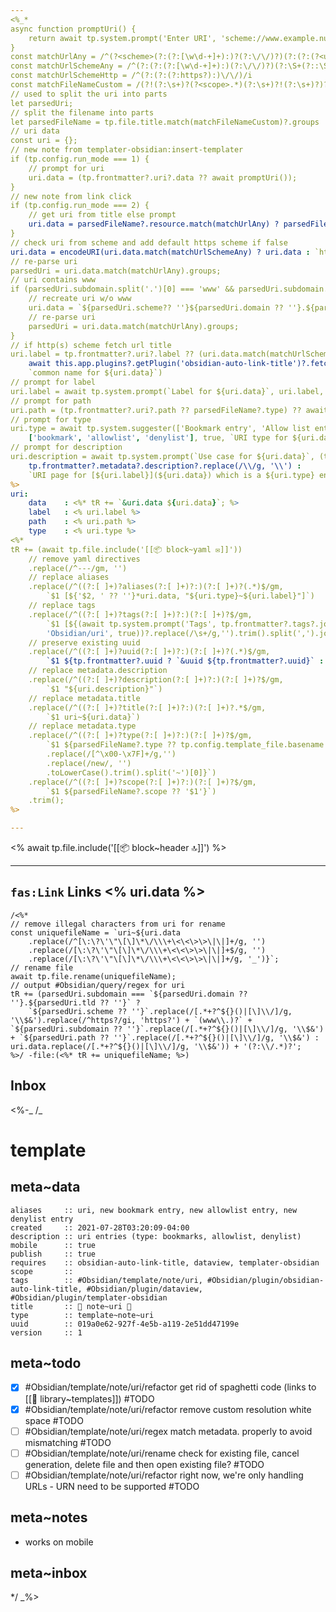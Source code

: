 ```yaml
---
<%_* 
async function promptUri() {
    return await tp.system.prompt('Enter URI', 'scheme://www.example.null', true);
}
const matchUrlAny = /^(?<scheme>(?:(?:[\w\d-+]+):)?(?:\/\/)?)(?:(?:(?<username>\S+)(?::(?<password>\S*)))?@)?(?<subdomain>(?!(?:10|127)(?:\.\d{1,3}){3})(?!(?:169\.254|192\.168)(?:\.\d{1,3}){2})(?!172\.(?:1[6-9]|2\d|3[0-1])(?:\.\d{1,3}){2})(?:[1-9]\d?|1\d\d|2[01]\d|22[0-3])(?:\.(?:1?\d{1,2}|2[0-4]\d|25[0-5])){2}(?:\.(?:[1-9]\d?|1\d\d|2[0-4]\d|25[0-4]))|(?:(?<domain>(?:[a-z0-9\u00a1-\uffff][a-z0-9\u00a1-\uffff_-]{0,62})?[a-z0-9\u00a1-\uffff])\.)+(?<tld>[a-z\u00a1-\uffff]{2,}\.?))(?::(?<port>\d{2,5}))?(?<path>[/?#]\S*)?$/i
const matchUrlSchemeAny = /^(?:(?:(?:[\w\d-+]+):)(?:\/\/)?)(?:\S+(?::\S*)?@)?(?:(?!(?:10|127)(?:\.\d{1,3}){3})(?!(?:169\.254|192\.168)(?:\.\d{1,3}){2})(?!172\.(?:1[6-9]|2\d|3[0-1])(?:\.\d{1,3}){2})(?:[1-9]\d?|1\d\d|2[01]\d|22[0-3])(?:\.(?:1?\d{1,2}|2[0-4]\d|25[0-5])){2}(?:\.(?:[1-9]\d?|1\d\d|2[0-4]\d|25[0-4]))|(?:(?:[a-z0-9\u00a1-\uffff][a-z0-9\u00a1-\uffff_-]{0,62})?[a-z0-9\u00a1-\uffff]\.)+(?:[a-z\u00a1-\uffff]{2,}\.?))(?::\d{2,5})?(?:[/?#]\S*)?$/i
const matchUrlSchemeHttp = /^(?:(?:(?:https?):)\/\/)/i
const matchFileNameCustom = /(?!(?:\s+)?(?<scope>.*)(?:\s+)?!(?:\s+)?)?(?:(?<type>.*?)~)?(?:(?<path>(?:(?:.*))+)~)?(?<resource>.*)?/i
// used to split the uri into parts
let parsedUri;
// split the filename into parts
let parsedFileName = tp.file.title.match(matchFileNameCustom)?.groups
// uri data
const uri = {};
// new note from templater-obsidian:insert-templater
if (tp.config.run_mode === 1) {
    // prompt for uri
    uri.data = (tp.frontmatter?.uri?.data ?? await promptUri());
}
// new note from link click
if (tp.config.run_mode === 2) {
    // get uri from title else prompt
    uri.data = parsedFileName?.resource.match(matchUrlAny) ? parsedFileName?.resource : await promptUri();
}
// check uri from scheme and add default https scheme if false
uri.data = encodeURI(uri.data.match(matchUrlSchemeAny) ? uri.data : `https://${uri.data}`);
// re-parse uri
parsedUri = uri.data.match(matchUrlAny).groups;
// uri contains www
if (parsedUri.subdomain.split('.')[0] === 'www' && parsedUri.subdomain.split('.')[1] === parsedUri.domain) {
    // recreate uri w/o www
    uri.data = `${parsedUri.scheme?? ''}${parsedUri.domain ?? ''}.${parsedUri.tld ?? ''}${parsedUri.path ?? ''}`;
    // re-parse uri
    parsedUri = uri.data.match(matchUrlAny).groups;
}
// if http(s) scheme fetch url title
uri.label = tp.frontmatter?.uri?.label ?? (uri.data.match(matchUrlSchemeHttp) ? 
    await this.app.plugins?.getPlugin('obsidian-auto-link-title')?.fetchUrlTitle(uri.data) : 
    `common name for ${uri.data}`)
// prompt for label
uri.label = await tp.system.prompt(`Label for ${uri.data}`, uri.label, true);
// prompt for path
uri.path = (tp.frontmatter?.uri?.path ?? parsedFileName?.type) ?? await tp.system.prompt(`Storage path for ${uri.data}`, '', true);
// prompt for type
uri.type = await tp.system.suggester(['Bookmark entry', 'Allow list entry', 'Deny list entry'], 
    ['bookmark', 'allowlist', 'denylist'], true, `URI type for ${uri.data}`);
// prompt for description
uri.description = await tp.system.prompt(`Use case for ${uri.data}`, (tp.frontmatter?.metadata?.description ? 
    tp.frontmatter?.metadata?.description?.replace(/\\/g, '\\') : 
    `URI page for [${uri.label}](${uri.data}) which is a ${uri.type} entry`), true);
%>
uri: 
    data    : <%* tR += `&uri.data ${uri.data}`; %>
    label   : <% uri.label %>
    path    : <% uri.path %>
    type    : <% uri.type %>
<%*
tR += (await tp.file.include('[[📦 block~yaml ✉]]'))
    // remove yaml directives
    .replace(/^---/gm, '')
    // replace aliases
    .replace(/^((?:[ ]+)?aliases(?:[ ]+)?:)(?:[ ]+)?(.*)$/gm, 
        `$1 [${'$2, ' ?? ''}*uri.data, "${uri.type}~${uri.label}"]`)
    // replace tags
    .replace(/^((?:[ ]+)?tags(?:[ ]+)?:)(?:[ ]+)?$/gm, 
        `$1 [${(await tp.system.prompt('Tags', tp.frontmatter?.tags?.join(', ') ?? 
        'Obsidian/uri', true))?.replace(/\s+/g,'').trim().split(',').join(', ')}]`)
    // preserve existing uuid
    .replace(/^((?:[ ]+)?uuid(?:[ ]+)?:)(?:[ ]+)?(.*)$/gm, 
        `$1 ${tp.frontmatter?.uuid ? `&uuid ${tp.frontmatter?.uuid}` : '$2'}`)
    // replace metadata.description
    .replace(/^((?:[ ]+)?description(?:[ ]+)?:)(?:[ ]+)?$/gm, 
        `$1 "${uri.description}"`)
    // replace metadata.title
    .replace(/^((?:[ ]+)?title(?:[ ]+)?:)(?:[ ]+)?.*$/gm, 
        `$1 uri~${uri.data}`)
    // replace metadata.type
    .replace(/^((?:[ ]+)?type(?:[ ]+)?:)(?:[ ]+)?$/gm, 
        `$1 ${parsedFileName?.type ?? tp.config.template_file.basename
        .replace(/[^\x00-\x7F]+/g,'')
        .replace(/new/, '')
        .toLowerCase().trim().split('~')[0]}`)
    .replace(/^((?:[ ]+)?scope(?:[ ]+)?:)(?:[ ]+)?$/gm, 
        `$1 ${parsedFileName?.scope ?? '$1'}`)
    .trim();
%>

---
```


<% await tp.file.include('[[📦 block~header 🔝]]') %>

---

## `fas:Link` Links <% uri.data %>

```query
/<%*
// remove illegal characters from uri for rename
const uniquefileName = `uri~${uri.data
    .replace(/^[\:\?\'\"\[\]\*\/\\\+\<\<\>\>\|\|]+/g, '')
    .replace(/[\:\?\'\"\[\]\*\/\\\+\<\<\>\>\|\|]+$/g, '')
    .replace(/[\:\?\'\"\[\]\*\/\\\+\<\<\>\>\|\|]+/g, '_')}`;
// rename file
await tp.file.rename(uniquefileName);
// output #Obsidian/query/regex for uri
tR += (parsedUri.subdomain === `${parsedUri.domain ?? ''}.${parsedUri.tld ?? ''}` ?
    `${parsedUri.scheme ?? ''}`.replace(/[.*+?^${}()|[\]\\/]/g, '\\$&').replace(/^https?/gi, 'https?') + `(www\\.)?` + `${parsedUri.subdomain ?? ''}`.replace(/[.*+?^${}()|[\]\\/]/g, '\\$&') + `${parsedUri.path ?? ''}`.replace(/[.*+?^${}()|[\]\\/]/g, '\\$&') : uri.data.replace(/[.*+?^${}()|[\]\\/]/g, '\\$&')) + '(?:\\/.*)?';
%>/ -file:(<%* tR += uniquefileName; %>)
```

## Inbox

<%-_
/_

# template

## meta~data

```dataviewfield
aliases     :: uri, new bookmark entry, new allowlist entry, new denylist entry
created     :: 2021-07-28T03:20:09-04:00
description :: uri entries (type: bookmarks, allowlist, denylist)
mobile      :: true
publish     :: true
requires    :: obsidian-auto-link-title, dataview, templater-obsidian
scope       ::
tags        :: #Obsidian/template/note/uri, #Obsidian/plugin/obsidian-auto-link-title, #Obsidian/plugin/dataview, #Obsidian/plugin/templater-obsidian
title       :: 📄 note~uri 🔗
type        :: template~note~uri
uuid        :: 019a0e62-927f-4e5b-a119-2e51dd47199e
version     :: 1
```

## meta~todo

- [x] #Obsidian/template/note/uri/refactor get rid of spaghetti code (links to [[📑 library~templates]]) #TODO
- [x] #Obsidian/template/note/uri/refactor remove custom resolution white space #TODO
- [ ] #Obsidian/template/note/uri/regex match metadata.<subproperly> properly to avoid mismatching #TODO
- [ ] #Obsidian/template/note/uri/rename check for existing file, cancel generation, delete file and then open existing file? #TODO
- [ ] #Obsidian/template/note/uri/refactor right now, we're only handling URLs - URN need to be supported #TODO

## meta~notes

- works on mobile

## meta~inbox

\*/
\_%>

